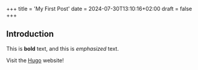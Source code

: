 +++
title = 'My First Post'
date = 2024-07-30T13:10:16+02:00
draft = false
+++

## Introduction

This is **bold** text, and this is *emphasized* text.

Visit the [Hugo](https://gohugo.io) website!
